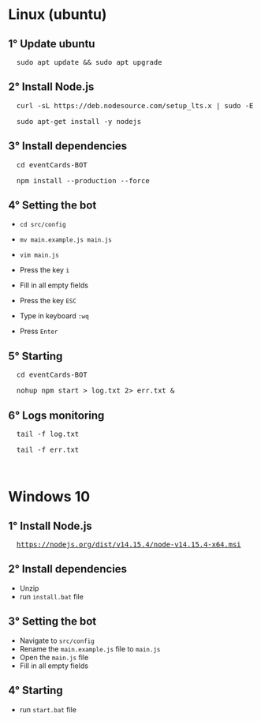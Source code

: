 # Linux (ubuntu)
## 1° Update ubuntu
<pre>
  sudo apt update && sudo apt upgrade
</pre>

## 2° Install Node.js
<pre>
  curl -sL https://deb.nodesource.com/setup_lts.x | sudo -E bash -

  sudo apt-get install -y nodejs
</pre>

## 3° Install dependencies
<pre>
  cd eventCards-BOT

  npm install --production --force
</pre>

## 4° Setting the bot

- <code>cd src/config</code>

- <code>mv main.example.js main.js</code>

- <code>vim main.js</code>

- Press the key <code>i</code>

- Fill in all empty fields

- Press the key <code>ESC</code>

- Type in keyboard <code>:wq</code>

- Press <code>Enter</code>

## 5° Starting
<pre>
  cd eventCards-BOT

  nohup npm start > log.txt 2> err.txt &
</pre>

## 6° Logs monitoring
<pre>
  tail -f log.txt

  tail -f err.txt
</pre>
</br>

# Windows 10
## 1° Install Node.js
<pre>
  <a href=https://nodejs.org/dist/v14.15.4/node-v14.15.4-x64.msi>https://nodejs.org/dist/v14.15.4/node-v14.15.4-x64.msi</a>
</pre>

## 2° Install dependencies
  - Unzip
  - run <code>install.bat</code> file

## 3° Setting the bot
  - Navigate to <code>src/config</code>
  - Rename the <code>main.example.js</code> file to <code>main.js</code>
  - Open the <code>main.js</code> file
  - Fill in all empty fields
  
## 4° Starting
  - run <code>start.bat</code> file

